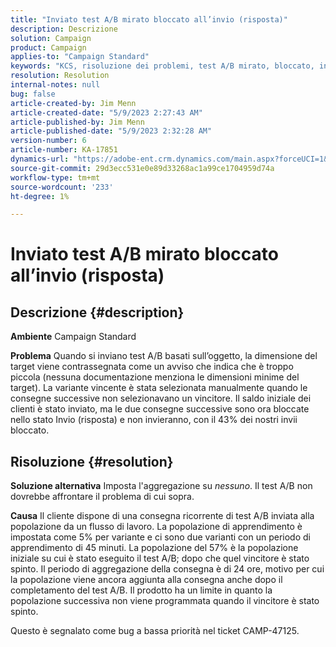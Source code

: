 ```yaml
---
title: "Inviato test A/B mirato bloccato all’invio (risposta)"
description: Descrizione
solution: Campaign
product: Campaign
applies-to: "Campaign Standard"
keywords: "KCS, risoluzione dei problemi, test A/B mirato, bloccato, invio, risposta, Adobe Campaign Standard, ACS"
resolution: Resolution
internal-notes: null
bug: false
article-created-by: Jim Menn
article-created-date: "5/9/2023 2:27:43 AM"
article-published-by: Jim Menn
article-published-date: "5/9/2023 2:32:28 AM"
version-number: 6
article-number: KA-17851
dynamics-url: "https://adobe-ent.crm.dynamics.com/main.aspx?forceUCI=1&pagetype=entityrecord&etn=knowledgearticle&id=b483a80e-11ee-ed11-8849-6045bd006c82"
source-git-commit: 29d3ecc531e0e89d33268ac1a99ce1704959d74a
workflow-type: tm+mt
source-wordcount: '233'
ht-degree: 1%

---
```


# Inviato test A/B mirato bloccato all’invio (risposta)

## Descrizione {#description}


<b>Ambiente</b>
Campaign Standard

<b>Problema</b>
Quando si inviano test A/B basati sull’oggetto, la dimensione del target viene contrassegnata come un avviso che indica che è troppo piccola (nessuna documentazione menziona le dimensioni minime del target).
La variante vincente è stata selezionata manualmente quando le consegne successive non selezionavano un vincitore.
Il saldo iniziale dei clienti è stato inviato, ma le due consegne successive sono ora bloccate nello stato Invio (risposta) e non invieranno, con il 43% dei nostri invii bloccato.


## Risoluzione {#resolution}


<b>Soluzione alternativa</b>
Imposta l&#39;aggregazione su *nessuno*.
Il test A/B non dovrebbe affrontare il problema di cui sopra.

<b>Causa</b>
Il cliente dispone di una consegna ricorrente di test A/B inviata alla popolazione da un flusso di lavoro.
La popolazione di apprendimento è impostata come 5% per variante e ci sono due varianti con un periodo di apprendimento di 45 minuti.
La popolazione del 57% è la popolazione iniziale su cui è stato eseguito il test A/B; dopo che quel vincitore è stato spinto.
Il periodo di aggregazione della consegna è di 24 ore, motivo per cui la popolazione viene ancora aggiunta alla consegna anche dopo il completamento del test A/B.
Il prodotto ha un limite in quanto la popolazione successiva non viene programmata quando il vincitore è stato spinto.

Questo è segnalato come bug a bassa priorità nel ticket CAMP-47125.

